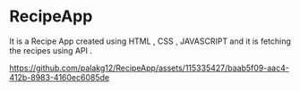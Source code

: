 # RecipeApp

It is a Recipe App created using HTML , CSS , JAVASCRIPT and it is fetching the recipes using API .

https://github.com/palakg12/RecipeApp/assets/115335427/baab5f09-aac4-412b-8983-4160ec6085de

